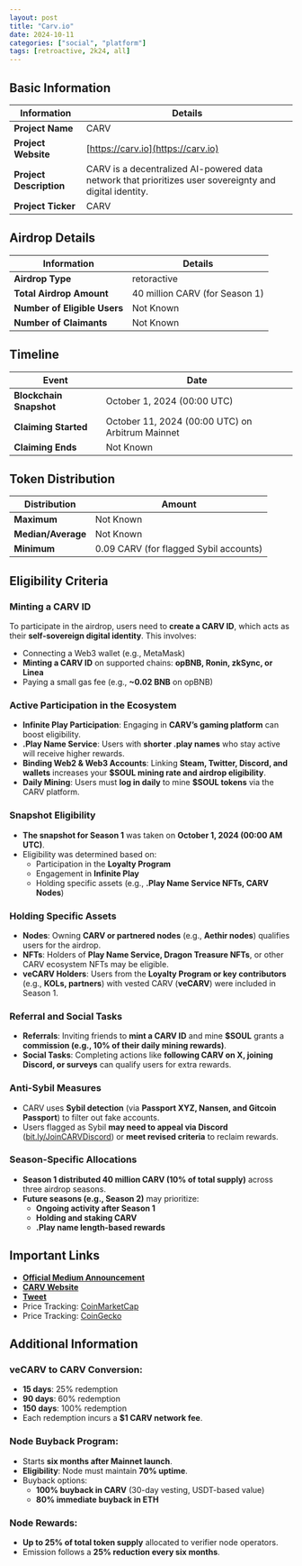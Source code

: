 ```yaml
---
layout: post
title: "Carv.io"
date: 2024-10-11
categories: ["social", "platform"]
tags: [retroactive, 2k24, all]
---
```


## Basic Information

| Information             | Details                                                                                                 |
| ----------------------- | ------------------------------------------------------------------------------------------------------- |
| **Project Name**        | CARV                                                                                                    |
| **Project Website**     | [https://carv.io](https://carv.io)                                                                      |
| **Project Description** | CARV is a decentralized AI-powered data network that prioritizes user sovereignty and digital identity. |
| **Project Ticker**      | CARV                                                                                                    |

## Airdrop Details

| Information                  | Details                        |
| ---------------------------- | ------------------------------ |
| **Airdrop Type**             | retoractive                    |
| **Total Airdrop Amount**     | 40 million CARV (for Season 1) |
| **Number of Eligible Users** | Not Known                      |
| **Number of Claimants**      | Not Known                      |

## Timeline

| Event                   | Date                                             |
| ----------------------- | ------------------------------------------------ |
| **Blockchain Snapshot** | October 1, 2024 (00:00 UTC)                      |
| **Claiming Started**    | October 11, 2024 (00:00 UTC) on Arbitrum Mainnet |
| **Claiming Ends**       | Not Known                                        |

## Token Distribution

| Distribution       | Amount                                 |
| ------------------ | -------------------------------------- |
| **Maximum**        | Not Known                              |
| **Median/Average** | Not Known                              |
| **Minimum**        | 0.09 CARV (for flagged Sybil accounts) |

## Eligibility Criteria

### **Minting a CARV ID**

To participate in the airdrop, users need to **create a CARV ID**, which acts as their **self-sovereign digital identity**. This involves:

- Connecting a Web3 wallet (e.g., MetaMask)
- **Minting a CARV ID** on supported chains: **opBNB, Ronin, zkSync, or Linea**
- Paying a small gas fee (e.g., **~0.02 BNB** on opBNB)

### **Active Participation in the Ecosystem**

- **Infinite Play Participation**: Engaging in **CARV’s gaming platform** can boost eligibility.
- **.Play Name Service**: Users with **shorter .play names** who stay active will receive higher rewards.
- **Binding Web2 & Web3 Accounts**: Linking **Steam, Twitter, Discord, and wallets** increases your **$SOUL mining rate and airdrop eligibility**.
- **Daily Mining**: Users must **log in daily** to mine **$SOUL tokens** via the CARV platform.

### **Snapshot Eligibility**

- **The snapshot for Season 1** was taken on **October 1, 2024 (00:00 AM UTC)**.
- Eligibility was determined based on:
  - Participation in the **Loyalty Program**
  - Engagement in **Infinite Play**
  - Holding specific assets (e.g., **.Play Name Service NFTs, CARV Nodes**)

### **Holding Specific Assets**

- **Nodes**: Owning **CARV or partnered nodes** (e.g., **Aethir nodes**) qualifies users for the airdrop.
- **NFTs**: Holders of **Play Name Service, Dragon Treasure NFTs**, or other CARV ecosystem NFTs may be eligible.
- **veCARV Holders**: Users from the **Loyalty Program or key contributors** (e.g., **KOLs, partners**) with vested CARV (**veCARV**) were included in Season 1.

### **Referral and Social Tasks**

- **Referrals**: Inviting friends to **mint a CARV ID** and mine **$SOUL** grants a **commission (e.g., 10% of their daily mining rewards)**.
- **Social Tasks**: Completing actions like **following CARV on X, joining Discord, or surveys** can qualify users for extra rewards.

### **Anti-Sybil Measures**

- CARV uses **Sybil detection** (via **Passport XYZ, Nansen, and Gitcoin Passport**) to filter out fake accounts.
- Users flagged as Sybil **may need to appeal via Discord** ([bit.ly/JoinCARVDiscord](bit.ly/JoinCARVDiscord)) or **meet revised criteria** to reclaim rewards.

### **Season-Specific Allocations**

- **Season 1 distributed 40 million CARV (10% of total supply)** across three airdrop seasons.
- **Future seasons (e.g., Season 2)** may prioritize:
  - **Ongoing activity after Season 1**
  - **Holding and staking CARV**
  - **.Play name length-based rewards**

## Important Links

- **[Official Medium Announcement](https://medium.com/%40Carv/carv-s1-airdrop-frequently-asked-question-a10a73757706)**
- **[CARV Website](https://carv.io)**
- **[Tweet](https://x.com/carv_official/status/1844206212180738472)**
- Price Tracking: [CoinMarketCap](https://coinmarketcap.com/currencies/carv)
- Price Tracking: [CoinGecko](https://www.coingecko.com/en/coins/carv)

## Additional Information

### **veCARV to CARV Conversion:**

- **15 days**: 25% redemption
- **90 days**: 60% redemption
- **150 days**: 100% redemption
- Each redemption incurs a **$1 CARV network fee**.

### **Node Buyback Program:**

- Starts **six months after Mainnet launch**.
- **Eligibility**: Node must maintain **70% uptime**.
- Buyback options:
  - **100% buyback in CARV** (30-day vesting, USDT-based value)
  - **80% immediate buyback in ETH**

### **Node Rewards:**

- **Up to 25% of total token supply** allocated to verifier node operators.
- Emission follows a **25% reduction every six months**.
